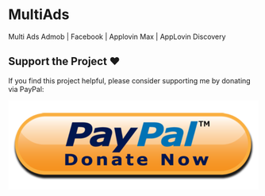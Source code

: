 # MultiAds
Multi Ads Admob | Facebook | Applovin Max | AppLovin Discovery

## Support the Project ❤️
If you find this project helpful, please consider supporting me by donating via PayPal:

[![Donate via PayPal](https://raw.githubusercontent.com/MJ43-DEV/MultiAds/refs/heads/main/donate_paypal.png)](https://www.paypal.com/paypalme/YOUR_USERNAME)




